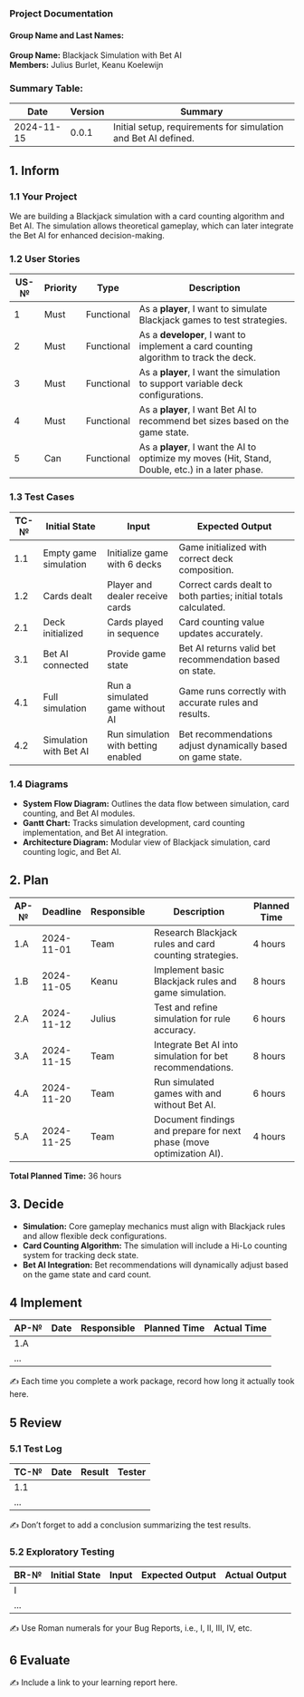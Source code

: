 ### Project Documentation

#### Group Name and Last Names:

**Group Name:** Blackjack Simulation with Bet AI  
**Members:** Julius Burlet, Keanu Koelewijn  

### Summary Table:

| Date       | Version | Summary                                                         |
| ---------- | ------- | --------------------------------------------------------------- |
| 2024-11-15 | 0.0.1   | Initial setup, requirements for simulation and Bet AI defined.  |

## 1. Inform

### 1.1 Your Project

We are building a Blackjack simulation with a card counting algorithm and Bet AI. The simulation allows theoretical gameplay, which can later integrate the Bet AI for enhanced decision-making.

### 1.2 User Stories

| US-№ | Priority | Type       | Description                                                                                      |
| ---- | -------- | ---------- | ------------------------------------------------------------------------------------------------ |
| 1    | Must     | Functional | As a **player**, I want to simulate Blackjack games to test strategies.                          |
| 2    | Must     | Functional | As a **developer**, I want to implement a card counting algorithm to track the deck.             |
| 3    | Must     | Functional | As a **player**, I want the simulation to support variable deck configurations.                  |
| 4    | Must     | Functional | As a **player**, I want Bet AI to recommend bet sizes based on the game state.                   |
| 5    | Can      | Functional | As a **player**, I want the AI to optimize my moves (Hit, Stand, Double, etc.) in a later phase. |

### 1.3 Test Cases

| TC-№ | Initial State          | Input                               | Expected Output                                                 |
| ---- | ---------------------- | ----------------------------------- | --------------------------------------------------------------- |
| 1.1  | Empty game simulation  | Initialize game with 6 decks        | Game initialized with correct deck composition.                 |
| 1.2  | Cards dealt            | Player and dealer receive cards     | Correct cards dealt to both parties; initial totals calculated. |
| 2.1  | Deck initialized       | Cards played in sequence            | Card counting value updates accurately.                         |
| 3.1  | Bet AI connected       | Provide game state                  | Bet AI returns valid bet recommendation based on state.         |
| 4.1  | Full simulation        | Run a simulated game without AI     | Game runs correctly with accurate rules and results.            |
| 4.2  | Simulation with Bet AI | Run simulation with betting enabled | Bet recommendations adjust dynamically based on game state.     |

### 1.4 Diagrams

- **System Flow Diagram:** Outlines the data flow between simulation, card counting, and Bet AI modules.  
- **Gantt Chart:** Tracks simulation development, card counting implementation, and Bet AI integration.  
- **Architecture Diagram:** Modular view of Blackjack simulation, card counting logic, and Bet AI.  

## 2. Plan

| AP-№ | Deadline   | Responsible | Description                                                          | Planned Time |
| ---- | ---------- | ----------- | -------------------------------------------------------------------- | ------------ |
| 1.A  | 2024-11-01 | Team        | Research Blackjack rules and card counting strategies.               | 4 hours      |
| 1.B  | 2024-11-05 | Keanu      | Implement basic Blackjack rules and game simulation.                 | 8 hours      |
| 2.A  | 2024-11-12 | Julius      | Test and refine simulation for rule accuracy.                        | 6 hours      |
| 3.A  | 2024-11-15 | Team       | Integrate Bet AI into simulation for bet recommendations.            | 8 hours      |
| 4.A  | 2024-11-20 | Team        | Run simulated games with and without Bet AI.                         | 6 hours      |
| 5.A  | 2024-11-25 | Team        | Document findings and prepare for next phase (move optimization AI). | 4 hours      |

**Total Planned Time:** 36 hours

## 3. Decide

- **Simulation:** Core gameplay mechanics must align with Blackjack rules and allow flexible deck configurations.  
- **Card Counting Algorithm:** The simulation will include a Hi-Lo counting system for tracking deck state.  
- **Bet AI Integration:** Bet recommendations will dynamically adjust based on the game state and card count.

## 4 Implement

| AP-№ | Date  | Responsible | Planned Time | Actual Time |
| ---- | ----- | ----------- | ------------ | ----------- |
| 1.A  |       |             |              |             |
| ...  |       |             |              |             |

✍️ Each time you complete a work package, record how long it actually took here.

## 5 Review

### 5.1 Test Log

| TC-№ | Date  | Result   | Tester |
| ---- | ----- | -------- | ------ |
| 1.1  |       |          |        |
| ...  |       |          |        |

✍️ Don’t forget to add a conclusion summarizing the test results.

### 5.2 Exploratory Testing

| BR-№ | Initial State | Input | Expected Output | Actual Output |
| ---- | ------------- | ----- | --------------- | ------------- |
| I    |               |       |                 |               |
| ...  |               |       |                 |               |

✍️ Use Roman numerals for your Bug Reports, i.e., I, II, III, IV, etc.

## 6 Evaluate

✍️ Include a link to your learning report here.
